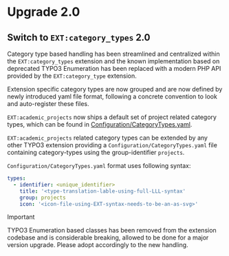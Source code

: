 # Upgrade 2.0

## Switch to `EXT:category_types` 2.0

Category type based handling has been streamlined and centralized within the `EXT:category_types` extension
and the known implementation based on deprecated TYPO3 Enumeration has been replaced with a modern PHP API
provided by the `EXT:category_type` extension.

Extension specific category types are now grouped and are now defined by newly introduced yaml file format,
following a concrete convention to look and auto-register these files.

`EXT:academic_projects` now ships a default set of project related category types, which can be found
in [Configuration/CategoryTypes.yaml](./Configuration/CategoryTypes.yaml).

`EXT:academic_projects` related category types can be extended by any other TYPO3 extension providing a
`Configuration/CategoryTypes.yaml` file containing category-types using the group-identifier `projects`.

`Configuration/CategoryTypes.yaml` format uses following syntax:

```yaml
types:
  - identifier: <unique_identifier>
    title: '<type-translation-lable-using-full-LLL-syntax'
    group: projects
    icon: '<icon-file-using-EXT-syntax-needs-to-be-an-as-svg>'
```

> [!IMPORTANT]
> TYPO3 Enumeration based classes has been removed from the extension codebase
> and is considerable breaking, allowed to be done for a major version upgrade.
> Please adopt accordingly to the new handling.
